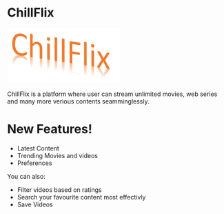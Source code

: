 # ChillFlix

[![N|Solid](https://github.com/hgmehta/MAD_314_SDT_Project/blob/master/Images/Logo.PNG)]()

ChillFlix is a platform where user can stream unlimited movies, web series and many more verious contents seamminglessly.

# New Features!

  - Latest Content
  - Trending Movies and videos
  - Preferences

You can also:
  - Filter videos based on ratings
  - Search your favourite content most effectivly
  - Save Videos
